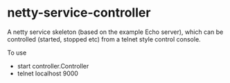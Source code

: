 netty-service-controller
========================

A netty service skeleton (based on the example Echo server), which can be controlled (started, stopped etc) from a telnet style control console. 

To use
* start controller.Controller
* telnet localhost 9000
